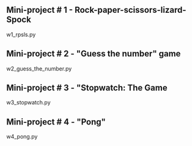 ## Mini-project # 1 - Rock-paper-scissors-lizard-Spock

w1_rpsls.py


## Mini-project # 2 - "Guess the number" game

w2_guess_the_number.py


## Mini-project # 3 - "Stopwatch: The Game

w3_stopwatch.py


##  Mini-project # 4 - "Pong"

w4_pong.py


